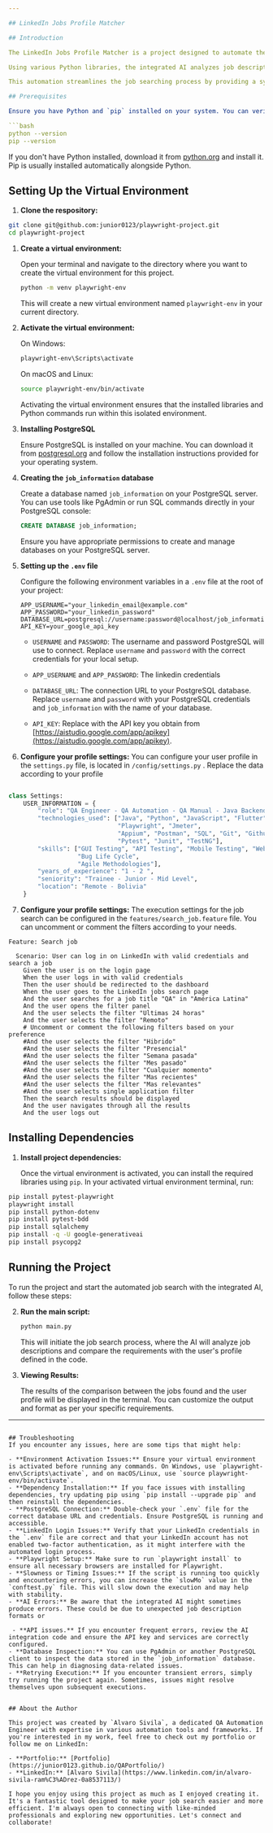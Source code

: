 ```yaml
---

## LinkedIn Jobs Profile Matcher

## Introduction

The LinkedIn Jobs Profile Matcher is a project designed to automate the search and matching of user profiles with j``ob listings on LinkedIn. This program navigates through the user's search results, accesses each job listing, and performs a comparative analysis between the job requirements and the user's profile.

Using various Python libraries, the integrated AI analyzes job descriptions, extracts relevant criteria such as required skills, experience levels, and location preferences. It then compares these criteria with the user's defined profile to assess the degree of alignment.

This automation streamlines the job searching process by providing a systematic evaluation of job listings based on user-defined preferences, helping users identify relevant opportunities more efficiently.

## Prerequisites

Ensure you have Python and `pip` installed on your system. You can verify the installation of Python and `pip` by running the following commands in your terminal:

```bash
python --version
pip --version
```

If you don't have Python installed, download it from [python.org](https://www.python.org/downloads/) and install it. Pip is usually installed automatically alongside Python.

## Setting Up the Virtual Environment

1. **Clone the respository:**

```sh
git clone git@github.com:junior0123/playwright-project.git
cd playwright-project
```


1. **Create a virtual environment:**

   Open your terminal and navigate to the directory where you want to create the virtual environment for this project.

   ```bash
   python -m venv playwright-env
   ```

   This will create a new virtual environment named `playwright-env` in your current directory.

2. **Activate the virtual environment:**

   On Windows:

   ```bash
   playwright-env\Scripts\activate
   ```

   On macOS and Linux:

   ```bash
   source playwright-env/bin/activate
   ```

   Activating the virtual environment ensures that the installed libraries and Python commands run within this isolated environment.
2. **Installing PostgreSQL**

   Ensure PostgreSQL is installed on your machine. You can download it from [postgresql.org](https://www.postgresql.org/download/) and follow the installation instructions provided for your operating system.

3. **Creating the `job_information` database**

   Create a database named `job_information` on your PostgreSQL server. You can use tools like PgAdmin or run SQL commands directly in your PostgreSQL console:

   ```sql
   CREATE DATABASE job_information;
   ```

   Ensure you have appropriate permissions to create and manage databases on your PostgreSQL server.

1. **Setting up the `.env` file**

   Configure the following environment variables in a `.env` file at the root of your project:

   ```dotenv
   APP_USERNAME="your_linkedin_email@example.com"
   APP_PASSWORD="your_linkedin_password"
   DATABASE_URL=postgresql://username:password@localhost/job_information
   API_KEY=your_google_api_key
   ```

   - `USERNAME` and `PASSWORD`: The username and password PostgreSQL will use to connect. Replace `username` and `password` with the correct credentials for your local setup.

   - `APP_USERNAME` and `APP_PASSWORD`: The linkedin credentials
   - `DATABASE_URL`: The connection URL to your PostgreSQL database. Replace `username` and `password` with your PostgreSQL credentials and `job_information` with the name of your database.
   - `API_KEY`: Replace with the API key you obtain from [https://aistudio.google.com/app/apikey](https://aistudio.google.com/app/apikey).

6. **Configure your profile settings:**
   You can configure your user profile in the `settings.py` file, is located in `/config/settings.py` . Replace the data according to your profile
```python

class Settings:
    USER_INFORMATION = {
        "role": "QA Engineer - QA Automation - QA Manual - Java Backend Developer - Python Backend Developer",
        "technologies_used": ["Java", "Python", "JavaScript", "Flutter", "Assembly", "Selenium", "Cypress",
                              "Playwright", "Jmeter",
                              "Appium", "Postman", "SQL", "Git", "Github", "Jira", "Cucumber", "Gherkin", "Jenkins",
                              "Pytest", "Junit", "TestNG"],
        "skills": ["GUI Testing", "API Testing", "Mobile Testing", "Web Testing", "Testing methodologies",
                   "Bug Life Cycle",
                   "Agile Methodologies"],
        "years_of_experience": "1 - 2 ",
        "seniority": "Trainee - Junior - Mid Level",
        "location": "Remote - Bolivia"
    }
```

7. **Configure your profile settings:**
The execution settings for the job search can be configured in the `features/search_job.feature`  file. 
You can uncomment or comment the filters according to your needs.
```gherkin
Feature: Search job

  Scenario: User can log in on LinkedIn with valid credentials and search a job
    Given the user is on the login page
    When the user logs in with valid credentials
    Then the user should be redirected to the dashboard
    When the user goes to the LinkedIn jobs search page
    And the user searches for a job title "QA" in "América Latina"
    And the user opens the filter panel
    And the user selects the filter "Ultimas 24 horas"
    And the user selects the filter "Remoto"
    # Uncomment or comment the following filters based on your preference
    #And the user selects the filter "Hibrido"
    #And the user selects the filter "Presencial"
    #And the user selects the filter "Semana pasada"
    #And the user selects the filter "Mes pasado"
    #And the user selects the filter "Cualquier momento"
    #And the user selects the filter "Mas recientes"
    #And the user selects the filter "Mas relevantes"
    #And the user selects single application filter
    Then the search results should be displayed
    And the user navigates through all the results
    And the user logs out
```


## Installing Dependencies

1. **Install project dependencies:**

   Once the virtual environment is activated, you can install the required libraries using `pip`. In your activated virtual environment terminal, run:
   
 ```bash
pip install pytest-playwright
playwright install
pip install python-dotenv
pip install pytest-bdd
pip install sqlalchemy
pip install -q -U google-generativeai
pip install psycopg2

   ```

## Running the Project

To run the project and start the automated job search with the integrated AI, follow these steps:

2. **Run the main script:**

   ```bash
   python main.py
   ```

   This will initiate the job search process, where the AI will analyze job descriptions and compare the requirements with the user's profile defined in the code.

2. **Viewing Results:**

   The results of the comparison between the jobs found and the user profile will be displayed in the terminal. You can customize the output and format as per your specific requirements.

---
```

## Troubleshooting
If you encounter any issues, here are some tips that might help:

- **Environment Activation Issues:** Ensure your virtual environment is activated before running any commands. On Windows, use `playwright-env\Scripts\activate`, and on macOS/Linux, use `source playwright-env/bin/activate`.
- **Dependency Installation:** If you face issues with installing dependencies, try updating pip using `pip install --upgrade pip` and then reinstall the dependencies.
- **PostgreSQL Connection:** Double-check your `.env` file for the correct database URL and credentials. Ensure PostgreSQL is running and accessible.
- **LinkedIn Login Issues:** Verify that your LinkedIn credentials in the `.env` file are correct and that your LinkedIn account has not enabled two-factor authentication, as it might interfere with the automated login process.
- **Playwright Setup:** Make sure to run `playwright install` to ensure all necessary browsers are installed for Playwright.
- **Slowness or Timing Issues:** If the script is running too quickly and encountering errors, you can increase the `slowMo` value in the `conftest.py` file. This will slow down the execution and may help with stability.
- **AI Errors:** Be aware that the integrated AI might sometimes produce errors. These could be due to unexpected job description formats or

 - **API issues.** If you encounter frequent errors, review the AI integration code and ensure the API key and services are correctly configured.
- **Database Inspection:** You can use PgAdmin or another PostgreSQL client to inspect the data stored in the `job_information` database. This can help in diagnosing data-related issues.
- **Retrying Execution:** If you encounter transient errors, simply try running the project again. Sometimes, issues might resolve themselves upon subsequent executions.


## About the Author

This project was created by `Alvaro Sivila`, a dedicated QA Automation Engineer with expertise in various automation tools and frameworks. If you're interested in my work, feel free to check out my portfolio or follow me on LinkedIn:

- **Portfolio:** [Portfolio](https://junior0123.github.io/QAPortfolio/)
- **LinkedIn:** [Alvaro Sivila](https://www.linkedin.com/in/alvaro-sivila-ram%C3%ADrez-0a8537113/)

I hope you enjoy using this project as much as I enjoyed creating it. It's a fantastic tool designed to make your job search easier and more efficient. I'm always open to connecting with like-minded professionals and exploring new opportunities. Let's connect and collaborate!
